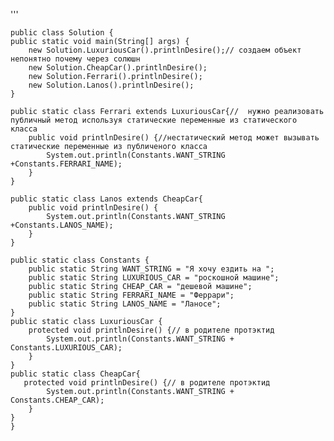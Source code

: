 '''

    public class Solution {
    public static void main(String[] args) {
        new Solution.LuxuriousCar().printlnDesire();// создаем объект непонятно почему через солюшн
        new Solution.CheapCar().printlnDesire();
        new Solution.Ferrari().printlnDesire();
        new Solution.Lanos().printlnDesire();
    }

    public static class Ferrari extends LuxuriousCar{//  нужно реализовать публичный метод используя статические переменные из статического класса
        public void printlnDesire() {//нестатический метод может вызывать статические переменные из публиченого класса
            System.out.println(Constants.WANT_STRING +Constants.FERRARI_NAME);
        }
    }

    public static class Lanos extends CheapCar{
        public void printlnDesire() {
            System.out.println(Constants.WANT_STRING +Constants.LANOS_NAME);
        }
    }

    public static class Constants {
        public static String WANT_STRING = "Я хочу ездить на ";
        public static String LUXURIOUS_CAR = "роскошной машине";
        public static String CHEAP_CAR = "дешевой машине";
        public static String FERRARI_NAME = "Феррари";
        public static String LANOS_NAME = "Ланосе";
    }
    public static class LuxuriousCar {
        protected void printlnDesire() {// в родителе протэктид
            System.out.println(Constants.WANT_STRING + Constants.LUXURIOUS_CAR);
        }
    }
    public static class CheapCar{
       protected void printlnDesire() {// в родителе протэктид
            System.out.println(Constants.WANT_STRING + Constants.CHEAP_CAR);
        }
    }
    }
